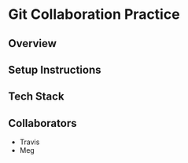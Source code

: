 # Git Collaboration Practice

## Overview

## Setup Instructions

## Tech Stack

## Collaborators
- Travis
- Meg